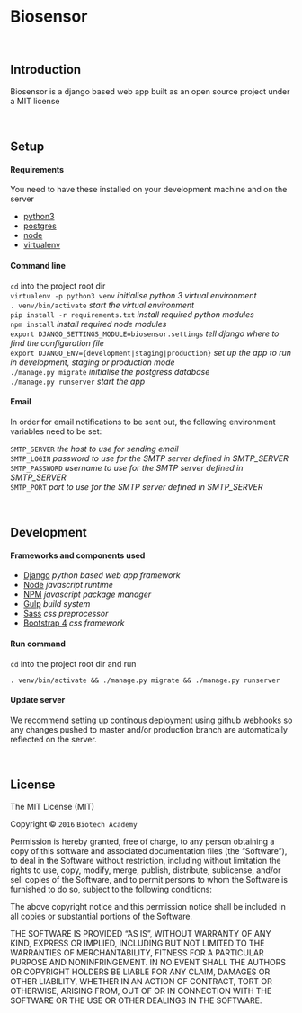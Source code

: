 # Biosensor

&nbsp;

## Introduction

Biosensor is a django based web app built as an open source project under a MIT license

&nbsp;

## Setup  

#### Requirements  
You need to have these installed on your development machine and on the server
- [python3](https://www.python.org)  
- [postgres](https://www.postgresql.org)
- [node](https://nodejs.org/)
- [virtualenv](https://virtualenv.pypa.io/en/stable/)

#### Command line

`cd` into the project root dir  
`virtualenv -p python3 venv` *initialise python 3 virtual environment*  
`. venv/bin/activate` *start the virtual environment*  
`pip install -r requirements.txt` *install required python modules*  
`npm install` *install required node modules*  
`export DJANGO_SETTINGS_MODULE=biosensor.settings` *tell django where to find the configuration file*  
`export DJANGO_ENV={development|staging|production}` *set up the app to run in development, staging or production mode*  
`./manage.py migrate` *initialise the postgress database*  
`./manage.py runserver` *start the app*  

#### Email

In order for email notifications to be sent out, the following environment variables need to be set:

`SMTP_SERVER` *the host to use for sending email*  
`SMTP_LOGIN` *password to use for the SMTP server defined in SMTP_SERVER*  
`SMTP_PASSWORD` *username to use for the SMTP server defined in SMTP_SERVER*  
`SMTP_PORT` *port to use for the SMTP server defined in SMTP_SERVER*  

&nbsp;

## Development

#### Frameworks and components used
- [Django](https://www.djangoproject.com) *python based web app framework*
- [Node](https://nodejs.org/) *javascript runtime*
- [NPM](https://www.npmjs.com) *javascript package manager*
- [Gulp](http://gulpjs.com) *build system*
- [Sass](http://sass-lang.com) *css preprocessor*
- [Bootstrap 4](http://v4-alpha.getbootstrap.com) *css framework*

#### Run command

`cd` into the project root dir and run
```
. venv/bin/activate && ./manage.py migrate && ./manage.py runserver
```

#### Update server

We recommend setting up continous deployment using github [webhooks](https://developer.github.com/webhooks/) so any changes pushed to master and/or production branch are automatically reflected on the server. 

&nbsp;

## License

The MIT License (MIT)

Copyright © `2016` `Biotech Academy`

Permission is hereby granted, free of charge, to any person
obtaining a copy of this software and associated documentation
files (the “Software”), to deal in the Software without
restriction, including without limitation the rights to use,
copy, modify, merge, publish, distribute, sublicense, and/or sell
copies of the Software, and to permit persons to whom the
Software is furnished to do so, subject to the following
conditions:

The above copyright notice and this permission notice shall be
included in all copies or substantial portions of the Software.

THE SOFTWARE IS PROVIDED “AS IS”, WITHOUT WARRANTY OF ANY KIND,
EXPRESS OR IMPLIED, INCLUDING BUT NOT LIMITED TO THE WARRANTIES
OF MERCHANTABILITY, FITNESS FOR A PARTICULAR PURPOSE AND
NONINFRINGEMENT. IN NO EVENT SHALL THE AUTHORS OR COPYRIGHT
HOLDERS BE LIABLE FOR ANY CLAIM, DAMAGES OR OTHER LIABILITY,
WHETHER IN AN ACTION OF CONTRACT, TORT OR OTHERWISE, ARISING
FROM, OUT OF OR IN CONNECTION WITH THE SOFTWARE OR THE USE OR
OTHER DEALINGS IN THE SOFTWARE.
